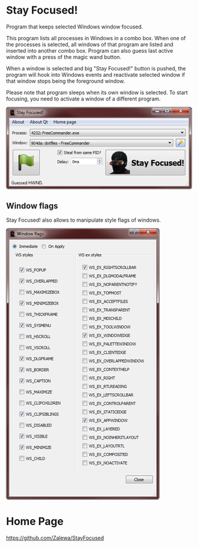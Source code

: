 # Stay Focused!

Program that keeps selected Windows window focused.

This program lists all processes in Windows in a combo box. When one
of the processes is selected, all windows of that program are listed
and inserted into another combo box. Program can also guess last
active window with a press of the magic wand button.

When a window is selected and big "Stay Focused!" button is pushed,
the program will hook into Windows events and reactivate selected
window if that window stops being the foreground window.

Please note that program sleeps when its own window is selected. To
start focusing, you need to activate a window of a different program.

![Main window](doc/mainwindow.png)


## Window flags

Stay Focused! also allows to manipulate style flags of windows.

![Flags window](doc/flagswindow.png)


# Home Page

https://github.com/Zalewa/StayFocused
